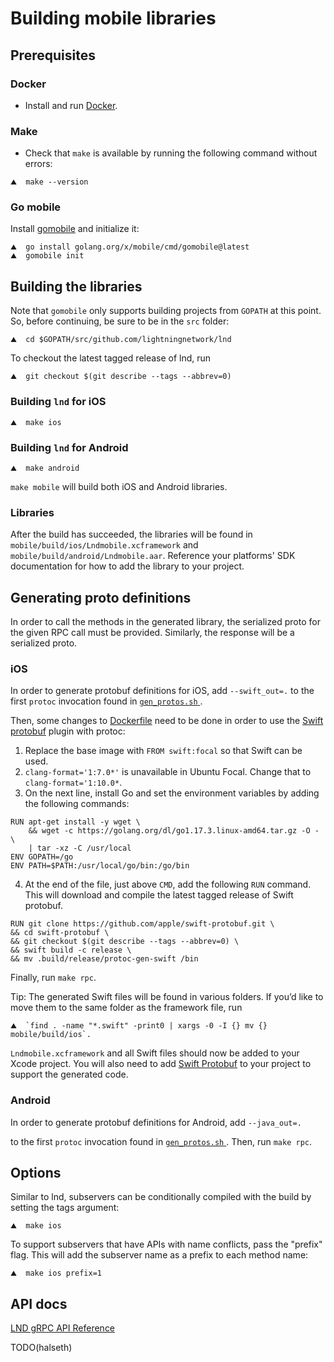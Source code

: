 # Building mobile libraries

## Prerequisites

### Docker

- Install and run [Docker](https://www.docker.com/products/docker-desktop).

### Make

- Check that `make` is available by running the following command without errors:

```shell
⛰  make --version
```

### Go mobile

Install [gomobile](https://github.com/golang/go/wiki/Mobile) and initialize it:

```shell
⛰  go install golang.org/x/mobile/cmd/gomobile@latest
⛰  gomobile init
```

## Building the libraries

Note that `gomobile` only supports building projects from `GOPATH` at this
point. So, before continuing, be sure to be in the `src` folder:

```shell
⛰  cd $GOPATH/src/github.com/lightningnetwork/lnd
```

To checkout the latest tagged release of lnd, run

```shell
⛰  git checkout $(git describe --tags --abbrev=0)
```

### Building `lnd` for iOS

```shell
⛰  make ios
```

### Building `lnd` for Android

```shell
⛰  make android
```

`make mobile` will build both iOS and Android libraries.

### Libraries

After the build has succeeded, the libraries will be found in
`mobile/build/ios/Lndmobile.xcframework` and
`mobile/build/android/Lndmobile.aar`. Reference your platforms' SDK
documentation for how to add the library to your project.

## Generating proto definitions

In order to call the methods in the generated library, the serialized proto for
the given RPC call must be provided. Similarly, the response will be a
serialized proto.

### iOS

In order to generate protobuf definitions for iOS, add `--swift_out=.` to the
first `protoc` invocation found in [ `gen_protos.sh` ](../lnrpc/gen_protos.sh).

Then, some changes to [Dockerfile](../lnrpc/Dockerfile) need to be done in
order to use the [Swift protobuf](https://github.com/apple/swift-protobuf)
plugin with protoc:

1. Replace the base image with `FROM swift:focal` so that Swift can be used.
2. `clang-format='1:7.0*'` is unavailable in Ubuntu Focal. Change that to
`clang-format='1:10.0*`.
3. On the next line, install Go and set the environment variables by adding the
following commands:

```
RUN apt-get install -y wget \
    && wget -c https://golang.org/dl/go1.17.3.linux-amd64.tar.gz -O - \
    | tar -xz -C /usr/local
ENV GOPATH=/go
ENV PATH=$PATH:/usr/local/go/bin:/go/bin
```

4. At the end of the file, just above `CMD`, add the following `RUN` command.
This will download and compile the latest tagged release of Swift protobuf.

```
RUN git clone https://github.com/apple/swift-protobuf.git \
&& cd swift-protobuf \ 
&& git checkout $(git describe --tags --abbrev=0) \
&& swift build -c release \
&& mv .build/release/protoc-gen-swift /bin
```

Finally, run `make rpc`.

Tip: The generated Swift files will be found in various folders. If you’d like
to move them to the same folder as the framework file, run

```shell
⛰  `find . -name "*.swift" -print0 | xargs -0 -I {} mv {} mobile/build/ios`.
```

`Lndmobile.xcframework` and all Swift files should now be added to your Xcode
project. You will also need to add [Swift Protobuf](https://github.com/apple/swift-protobuf)
to your project to support the generated code.  

### Android

In order to generate protobuf definitions for Android, add `--java_out=.`

to the first `protoc` invocation found in
[ `gen_protos.sh` ](../lnrpc/gen_protos.sh). Then, run `make rpc`.

## Options

Similar to lnd, subservers can be conditionally compiled with the build by
setting the tags argument:

```shell
⛰  make ios
```

To support subservers that have APIs with name conflicts, pass the "prefix"
flag. This will add the subserver name as a prefix to each method name:

```shell
⛰  make ios prefix=1
```

## API docs

[LND gRPC API Reference](https://api.lightning.community)

TODO(halseth)

